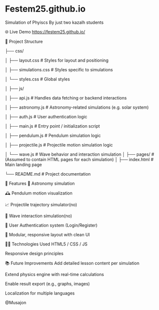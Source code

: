 # Festem25.github.io
Simulation of Phyiscs
By just two kazalh students

🌐 Live Demo
https://festem25.github.io/

📁 Project Structure


├── css/

│   ├── layout.css          # Styles for layout and positioning

│   ├── simulations.css     # Styles specific to simulations

│   └── styles.css          # Global styles

│
├── js/

│   ├── api.js              # Handles data fetching or backend interactions

│   ├── astronomy.js        # Astronomy-related simulations (e.g. solar system)

│   ├── auth.js             # User authentication logic

│   ├── main.js             # Entry point / initialization script

│   ├── pendulum.js         # Pendulum simulation logic

│   ├── projectile.js       # Projectile motion simulation logic

│   └── wave.js             # Wave behavior and interaction simulation
│
├── pages/                  # (Assumed to contain HTML pages for each simulation)
│
├── index.html              # Main landing page

└── README.md               # Project documentation

🚀 Features
🌌 Astronomy simulation

🕰️ Pendulum motion visualization

📈 Projectile trajectory simulator(no)

🌊 Wave interaction simulation(no)

🔐 User Authentication system (Login/Register)

🎨 Modular, responsive layout with clean UI

🧑‍💻 Technologies Used
HTML5 / CSS / JS

Responsive design principles

📚 Future Improvements
Add detailed lesson content per simulation

Extend physics engine with real-time calculations

Enable result export (e.g., graphs, images)

Localization for multiple languages

@Musajon
